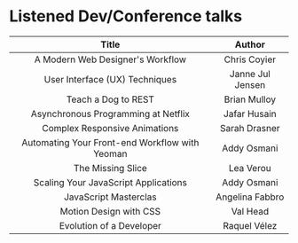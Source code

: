 # Listened Dev/Conference talks

| Title                               | Author     |
| :----------------------------: | :-------------: |
| A Modern Web Designer's Workflow | Chris Coyier |
| User Interface (UX) Techniques | Janne Jul Jensen |
| Teach a Dog to REST | Brian Mulloy |
| Asynchronous Programming at Netflix | Jafar Husain    |
| Complex Responsive Animations   | Sarah Drasner   |
| Automating Your Front-end Workflow with Yeoman | Addy Osmani |
| The Missing Slice | Lea Verou |
| Scaling Your JavaScript Applications | Addy Osmani |
| JavaScript Masterclas           | Angelina Fabbro |
| Motion Design with CSS        | Val Head        |
| Evolution of a Developer      | Raquel Vélez    |
